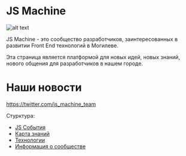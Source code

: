 # JS Machine

![alt text](https://github.com/js-machine/dashboard/blob/master/jsmachine-color%402x.png)

JS Machine - это сообщество разработчиков, заинтересованных в развитии Front End технологий в Могилеве.

Эта страница является платформой для новых идей, новых знаний, нового общения для разработчиков в нашем городе.

# Наши новости

https://twitter.com/js_machine_team

Стурктура:

 <ul>  
  <li><a href="https://github.com/js-machine/dashboard/blob/master/topics/events/events.md">JS События</a></li>
  <li><a href="https://github.com/js-machine/dashboard/blob/master/MAP.md">Карта знаний</a></li>
  <li><a href="https://github.com/js-machine/dashboard/blob/master/topics/technology/technology.md">Технологии</a></li>
  <li><a href="https://github.com/js-machine/dashboard/blob/master/topics/history/history.md">Информация о сообществе</a></li>
</ul>
